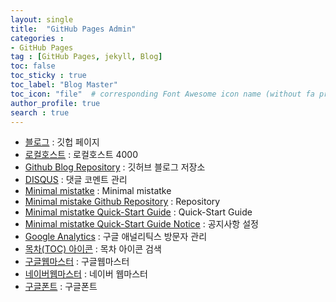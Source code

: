```yaml
---
layout: single
title:  "GitHub Pages Admin"
categories :
- GitHub Pages
tag : [GitHub Pages, jekyll, Blog]
toc: false
toc_sticky : true
toc_label: "Blog Master"
toc_icon: "file"  # corresponding Font Awesome icon name (without fa prefix)
author_profile: true
search : true 
---
```


- [블로그](https://countifs.github.io/) : 깃헙 페이지
- [로컬호스트](http://localhost:4000/) : 로컬호스트 4000
- [Github Blog Repository](https://github.com/countifs/countifs.github.io) : 깃허브 블로그 저장소
- [DISQUS](https://disqus.com/) :  댓글 코멘트 관리
- [Minimal mistatke](https://mmistakes.github.io/minimal-mistakes/) : Minimal mistatke
- [Minimal mistake Github Repository](https://github.com/mmistakes/minimal-mistakes) :  Repository
- [Minimal mistatke Quick-Start Guide](https://mmistakes.github.io/minimal-mistakes/docs/quick-start-guide/) : Quick-Start Guide
- [Minimal mistatke Quick-Start Guide Notice](https://mmistakes.github.io/minimal-mistakes/docs/utility-classes/) : 공지사항 설정
- [Google Analytics](https://analytics.google.com/analytics/web/provision/#/p306700000/reports/reportinghub?params=_u..nav%3Dmaui) : 구글 애널리틱스 방문자 관리
- [목차(TOC) 아이콘](https://fontawesome.com/icons) : 목차 아이콘 검색
- [구글웹마스터](https://search.google.com/search-console/welcome?hl=ko&utm_source=wmx&utm_medium=deprecation-pane&utm_content=home) : 구글웹마스터
- [네이버웹마스터](https://searchadvisor.naver.com/) : 네이버 웹마스터
- [구글폰트](https://fonts.google.com/?subset=korean) : 구글폰트 
